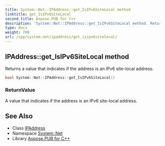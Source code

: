 ```yaml
---
title: System::Net::IPAddress::get_IsIPv6SiteLocal method
linktitle: get_IsIPv6SiteLocal
second_title: Aspose.PUB for C++
description: 'System::Net::IPAddress::get_IsIPv6SiteLocal method. Returns a value that indicates if the address is an IPv6 site-local address in C++.'
type: docs
weight: 700
url: /cpp/system.net/ipaddress/get_isipv6sitelocal/
---
```

## IPAddress::get_IsIPv6SiteLocal method


Returns a value that indicates if the address is an IPv6 site-local address.

```cpp
bool System::Net::IPAddress::get_IsIPv6SiteLocal()
```


### ReturnValue

A value that indicates if the address is an IPv6 site-local address.

## See Also

* Class [IPAddress](../)
* Namespace [System::Net](../../)
* Library [Aspose.PUB for C++](../../../)
